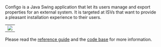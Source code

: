 Configo is a Java Swing application that let its users manage and export properties for an external system.  It is targeted at ISVs that want to provide a pleasant installation experience to their users.

<table width='100%' border='0'><tr><td align='center'>
<img src='http://wiki.workingonit.googlecode.com/hg/configo-sample.png' />
</td></tr></table>

Please read the <a href='http://wiki.workingonit.googlecode.com/hg/configo.pdf'>reference guide</a> and the <a href='http://code.google.com/p/workingonit/source/browse/#hg/configo'>code base</a> for more information.